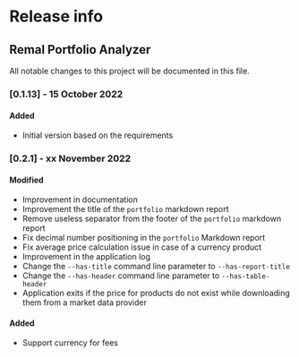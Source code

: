 # Release info
## Remal Portfolio Analyzer

All notable changes to this project will be documented in this file.

### [0.1.13] - 15 October 2022
#### Added
- Initial version based on the requirements

### [0.2.1] - xx November 2022
#### Modified
- Improvement in documentation
- Improvement the title of the `portfolio` markdown report
- Remove useless separator from the footer of the `portfolio` markdown report
- Fix decimal number positioning in the `portfolio` Markdown report
- Fix average price calculation issue in case of a currency product
- Improvement in the application log
- Change the `--has-title` command line parameter to `--has-report-title`
- Change the `--has-header` command line parameter to `--has-table-header`
- Application exits if the price for products do not exist while downloading them from a market data provider
#### Added
- Support currency for fees
